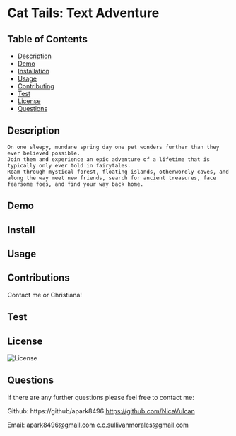 # Cat Tails: Text Adventure
  
  ## Table of Contents
  * [Description](#Description)
  * [Demo](#Demo)
  * [Installation](#Installation)
  * [Usage](#Usage)
  * [Contributing](#Contributing)
  * [Test](#Tests)
  * [License](#License)
  * [Questions](#Questions)
    
  ## Description
    On one sleepy, mundane spring day one pet wonders further than they ever believed possible.
    Join them and experience an epic adventure of a lifetime that is typically only ever told in fairytales.
    Roam through mystical forest, floating islands, otherwordly caves, and
    along the way meet new friends, search for ancient treasures, face fearsome foes, and find your way back home.

  ## Demo

  ## Install

  ## Usage

  ## Contributions
  Contact me or Christiana!

  ## Test
  

  ## License
  ![License](https://img.shields.io/badge/License-MIT-yellow.svg)

  ## Questions
  If there are any further questions please feel free to contact me:

  Github: https://github/apark8496 
          https://github.com/NicaVulcan
  
  Email: apark8496@gmail.com
         c.c.sullivanmorales@gmail.com